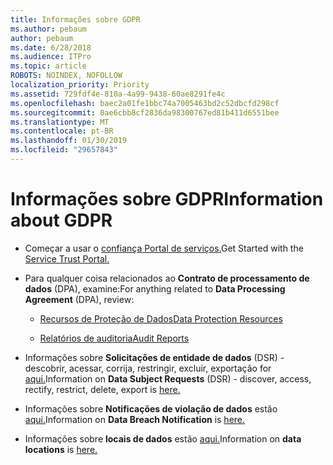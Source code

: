 ```yaml
---
title: Informações sobre GDPR
ms.author: pebaum
author: pebaum
ms.date: 6/28/2018
ms.audience: ITPro
ms.topic: article
ROBOTS: NOINDEX, NOFOLLOW
localization_priority: Priority
ms.assetid: 729fdf4e-810a-4a99-9438-60ae8291fe4c
ms.openlocfilehash: baec2a01fe1bbc74a7005463bd2c52dbcfd298cf
ms.sourcegitcommit: 0ae6cbb8cf2836da98300767ed81b411d6551bee
ms.translationtype: MT
ms.contentlocale: pt-BR
ms.lasthandoff: 01/30/2019
ms.locfileid: "29657843"
---
```

# <a name="information-about-gdpr"></a><span data-ttu-id="6f013-102">Informações sobre GDPR</span><span class="sxs-lookup"><span data-stu-id="6f013-102">Information about GDPR</span></span>

- <span data-ttu-id="6f013-103">Começar a usar o [confiança Portal de serviços.](https://servicetrust.microsoft.com/ViewPage/GDPRGetStarted)</span><span class="sxs-lookup"><span data-stu-id="6f013-103">Get Started with the [Service Trust Portal.](https://servicetrust.microsoft.com/ViewPage/GDPRGetStarted)</span></span>
    
- <span data-ttu-id="6f013-104">Para qualquer coisa relacionados ao **Contrato de processamento de dados** (DPA), examine:</span><span class="sxs-lookup"><span data-stu-id="6f013-104">For anything related to **Data Processing Agreement** (DPA), review:</span></span> 
    
  - [<span data-ttu-id="6f013-105">Recursos de Proteção de Dados</span><span class="sxs-lookup"><span data-stu-id="6f013-105">Data Protection Resources</span></span>](https://servicetrust.microsoft.com/ViewPage/TrustDocuments)
    
  - [<span data-ttu-id="6f013-106">Relatórios de auditoria</span><span class="sxs-lookup"><span data-stu-id="6f013-106">Audit Reports</span></span>](https://servicetrust.microsoft.com/ViewPage/MSComplianceGuide)
    
- <span data-ttu-id="6f013-107">Informações sobre **Solicitações de entidade de dados** (DSR) - descobrir, acessar, corrija, restringir, excluir, exportação for [aqui.](https://docs.microsoft.com/microsoft-365/compliance/gdpr-dsr-office365)</span><span class="sxs-lookup"><span data-stu-id="6f013-107">Information on **Data Subject Requests** (DSR) - discover, access, rectify, restrict, delete, export is [here.](https://docs.microsoft.com/microsoft-365/compliance/gdpr-dsr-office365)</span></span>
    
- <span data-ttu-id="6f013-108">Informações sobre **Notificações de violação de dados** estão [aqui.](https://servicetrust.microsoft.com/ViewPage/GDPRBreach)</span><span class="sxs-lookup"><span data-stu-id="6f013-108">Information on **Data Breach Notification** is [here.](https://servicetrust.microsoft.com/ViewPage/GDPRBreach)</span></span>
    
- <span data-ttu-id="6f013-109">Informações sobre **locais de dados** estão [aqui.](https://products.office.com/where-is-your-data-located?ms.officeurl=datamaps&amp;geo=All#All)</span><span class="sxs-lookup"><span data-stu-id="6f013-109">Information on **data locations** is [here.](https://products.office.com/where-is-your-data-located?ms.officeurl=datamaps&amp;geo=All#All)</span></span>
    

